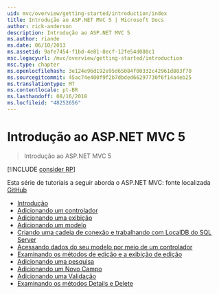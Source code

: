 ```yaml
---
uid: mvc/overview/getting-started/introduction/index
title: Introdução ao ASP.NET MVC 5 | Microsoft Docs
author: rick-anderson
description: Introdução ao ASP.NET MVC 5
ms.author: riande
ms.date: 06/10/2013
ms.assetid: 9afe7454-f1bd-4e81-8ecf-12fe54d080c1
msc.legacyurl: /mvc/overview/getting-started/introduction
msc.type: chapter
ms.openlocfilehash: 3e124e96d192e95d65084f00332c42961d883f70
ms.sourcegitcommit: 45ac74e400f9f2b7dbded66297730f6f14a4eb25
ms.translationtype: MT
ms.contentlocale: pt-BR
ms.lasthandoff: 08/16/2018
ms.locfileid: "48252656"
---
```

<a name="getting-started-with-aspnet-mvc-5"></a>Introdução ao ASP.NET MVC 5
====================
> Introdução ao ASP.NET MVC 5

[!INCLUDE [consider RP](../../../../includes/razor.md)]

Esta série de tutoriais a seguir aborda o ASP.NET MVC: fonte localizada [GitHub](https://github.com/aspnet/Docs/tree/master/aspnet/mvc/overview/getting-started/introduction/sample/MvcMovie/MvcMovie)

- [Introdução](getting-started.md)
- [Adicionando um controlador](adding-a-controller.md)
- [Adicionando uma exibição](adding-a-view.md)
- [Adicionando um modelo](adding-a-model.md)
- [Criando uma cadeia de conexão e trabalhando com LocalDB do SQL Server](creating-a-connection-string.md)
- [Acessando dados do seu modelo por meio de um controlador](accessing-your-models-data-from-a-controller.md)
- [Examinando os métodos de edição e a exibição de edição](examining-the-edit-methods-and-edit-view.md)
- [Adicionando uma pesquisa](adding-search.md)
- [Adicionando um Novo Campo](adding-a-new-field.md)
- [Adicionando uma Validação](adding-validation.md)
- [Examinando os métodos Details e Delete](examining-the-details-and-delete-methods.md)
